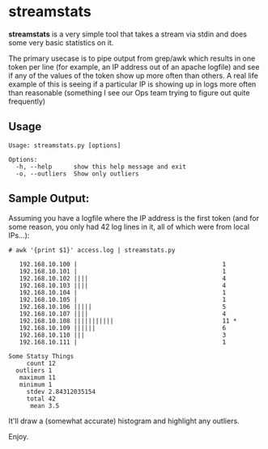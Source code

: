 # streamstats

**streamstats** is a very simple tool that takes a stream via stdin and does some very basic statistics on it.

The primary usecase is to pipe output from grep/awk which results in one token per line (for example, an IP address out of an apache logfile) and see if any of the values of the token show up more often than others. A real life example of this is seeing if a particular IP is showing up in logs more often than reasonable (something I see our Ops team trying to figure out quite frequently)

## Usage

    Usage: streamstats.py [options]

    Options:
      -h, --help      show this help message and exit
      -o, --outliers  Show only outliers

## Sample Output:

Assuming you have a logfile where the IP address is the first token (and for some reason, you only had 42 log lines in it, all of which were from local IPs...):

    # awk '{print $1}' access.log | streamstats.py

       192.168.10.100 |                                        1 
       192.168.10.101 |                                        1 
       192.168.10.102 ||||                                     4 
       192.168.10.103 ||||                                     4 
       192.168.10.104 |                                        1 
       192.168.10.105 |                                        1 
       192.168.10.106 |||||                                    5 
       192.168.10.107 ||||                                     4 
       192.168.10.108 |||||||||||                              11 *
       192.168.10.109 ||||||                                   6 
       192.168.10.110 |||                                      3 
       192.168.10.111 |                                        1 

    Some Statsy Things
         count 12
      outliers 1
       maximum 11
       minimum 1
         stdev 2.84312035154
         total 42
          mean 3.5

It'll draw a (somewhat accurate) histogram and highlight any outliers.

Enjoy.
